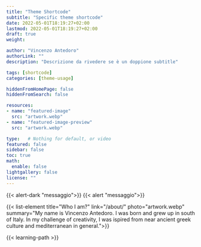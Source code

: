 ```yaml
---
title: "Theme Shortcode"
subtitle: "Specific theme shortcode"
date: 2022-05-01T18:19:27+02:00
lastmod: 2022-05-01T18:19:27+02:00
draft: true
weight: 

author: "Vincenzo Antedoro"
authorLink: ""
description: "Descrizione da rivedere se è un doppione subtitle"

tags: [shortcode]
categories: [theme-usage]

hiddenFromHomePage: false
hiddenFromSearch: false

resources:
- name: "featured-image"
  src: "artwork.webp"
- name: "featured-image-preview"
  src: "artwork.webp"

type:   # Nothing for default, or video 
featured: false
sidebar: false
toc: true 
math:
  enable: false
lightgallery: false
license: ""
---
```


{{< alert-dark "messaggio">}}
{{< alert "messaggio">}}

{{< list-element  title="Who I am?"  link="/about/" photo="artwork.webp" summary="My name is Vincenzo Antedoro. I was born and grew up in south of Italy. In my challenge of creativity, I was ispired from near ancient greek culture and mediterranean in general.">}}

{{< learning-path >}}



